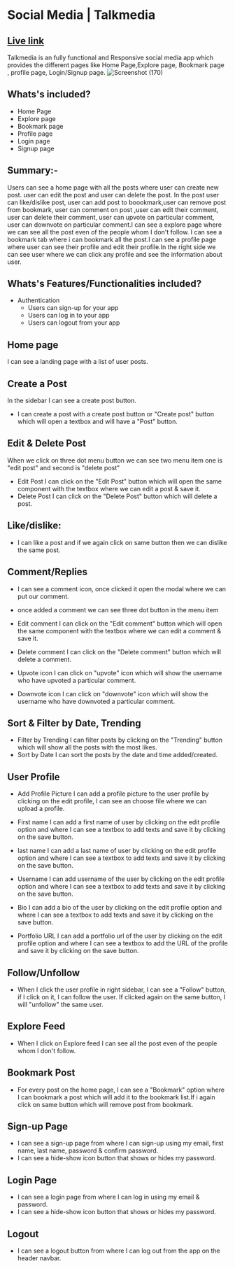 # Social Media | Talkmedia

## [Live link](https://talkmedia.vercel.app/)

Talkmedia is an fully functional and Responsive social media app which provides the different pages like Home Page,Explore page, Bookmark page , profile page, Login/Signup page.
![Screenshot (170)](https://user-images.githubusercontent.com/88363801/169531197-7d885bcc-960f-48c2-80dd-63cc00ff9331.png)

## Whats's included?
- Home Page
- Explore page
- Bookmark page
- Profile page
- Login page
- Signup page


## Summary:-
Users can see a home page with all the posts where user can create new post. user can edit the post and user can delete the post. In the post user can like/dislike post, user can add post to boookmark,user can remove post from bookmark, user can comment on post ,user can edit their comment, user can delete their comment, user can upvote on particular comment, user can downvote on particular comment.I can see a explore page where we can see all the post even of the people whom I don't follow.
I can see a bookmark tab where i can bookmark all the post.I can see a profile page where user can see their profile and edit their profile.In the right side we can see user where we can click any profile and see the information about user.

## Whats's Features/Functionalities included?

- Authentication
  - Users can sign-up for your app
  - Users can log in to your app
  - Users can logout from your app


## Home page
I can see a landing page with a list of user posts.

## Create a Post
In the sidebar I can see a create post button. 
- I can create a post with a create post button or "Create post" button which will open a textbox and will have a "Post" button.

## Edit & Delete Post
When we click on three dot menu button we can see two menu item one is "edit post" and second is "delete post"
- Edit Post
I can click on the "Edit Post" button which will open the same component with the textbox where we can edit a post & save it.
- Delete Post
I can click on the "Delete Post" button which will delete a post.

## Like/dislike:
- I can like a post and if we again click on same button then we can dislike the same post.
## Comment/Replies
- I can see a comment icon, once clicked it open the modal where we can put our comment.
- once added a comment we can see three dot button in the menu item 
- Edit comment
I can click on the "Edit comment" button which will open the same component with the textbox where we can edit a comment & save it.
- Delete comment
I can click on the "Delete comment" button which will delete a comment.

- Upvote icon
 I can click on "upvote" icon which will show the username who have upvoted a particular comment.
- Downvote icon
I can click on "downvote" icon which will show the username who have downvoted a particular comment.


## Sort & Filter by Date, Trending
- Filter by Trending
I can filter posts by clicking on the "Trending" button which will show all the posts with the most likes.
- Sort by Date
I can sort the posts by the date and time added/created.
## User Profile
- Add Profile Picture
I can add a profile picture to the user profile by clicking on the edit profile, I can see an choose file where we can upload a profile.
- First name
I can add a first name of user by clicking on the edit profile option and where I can see a textbox to add texts and save it by clicking on the save button.

- last name
I can add a last name of user by clicking on the edit profile option and where I can see a textbox to add texts and save it by clicking on the save button.

- Username
I can add username of the user by clicking on the edit profile option and where I can see a textbox to add texts and save it by clicking on the save button.
- Bio
I can add a bio of the user by clicking on the edit profile option and where I can see a textbox to add texts and save it by clicking on the save button.
- Portfolio URL
I can add a portfolio url of the user by clicking on the edit profile option and where I can see a textbox to add the URL of the profile and save it by clicking on the save button.
## Follow/Unfollow
- When I click the user profile in right sidebar, I can see a "Follow" button, if I click on it, I can follow the user.
If clicked again on the same button, I will "unfollow" the same user.
## Explore Feed
- When I click on Explore feed I can see all the post even of the people whom I don't follow.
## Bookmark Post
- For every post on the home page, I can see a "Bookmark" option where I can bookmark a post which will add it to the bookmark list.If i again click on same button which will remove post from bookmark.
## Sign-up Page
- I can see a sign-up page from where I can sign-up using my email, first name, last name, password & confirm password.
- I can see a hide-show icon button that shows or hides my password.
## Login Page
- I can see a login page from where I can log in using my email & password.
- I can see a hide-show icon button that shows or hides my password.
## Logout
- I can see a logout button from where I can log out from the app on the header navbar.
